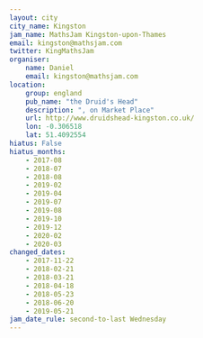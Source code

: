 ```yaml
---
layout: city                                           
city_name: Kingston
jam_name: MathsJam Kingston-upon-Thames
email: kingston@mathsjam.com
twitter: KingMathsJam
organiser:
    name: Daniel
    email: kingston@mathsjam.com
location:
    group: england
    pub_name: "the Druid's Head"
    description: ", on Market Place"
    url: http://www.druidshead-kingston.co.uk/
    lon: -0.306518
    lat: 51.4092554
hiatus: False
hiatus_months:
    - 2017-08
    - 2018-07
    - 2018-08
    - 2019-02
    - 2019-04
    - 2019-07
    - 2019-08
    - 2019-10
    - 2019-12
    - 2020-02
    - 2020-03
changed_dates:
    - 2017-11-22
    - 2018-02-21
    - 2018-03-21
    - 2018-04-18
    - 2018-05-23
    - 2018-06-20
    - 2019-05-21
jam_date_rule: second-to-last Wednesday
---
```

